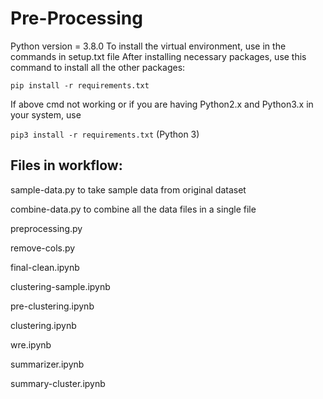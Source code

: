 # Pre-Processing

Python version = 3.8.0
To install the virtual environment, use in the commands in setup.txt file
After installing necessary packages, use this command to install all the other packages:

`pip install -r requirements.txt`

If above cmd not working or if you are having Python2.x and Python3.x in your system, use

`pip3 install -r requirements.txt` (Python 3)

## Files in workflow:

sample-data.py        to take sample data from original dataset

combine-data.py       to combine all the data files in a single file

preprocessing.py

remove-cols.py

final-clean.ipynb

clustering-sample.ipynb

pre-clustering.ipynb

clustering.ipynb

wre.ipynb

summarizer.ipynb

summary-cluster.ipynb
